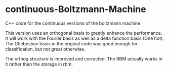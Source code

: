 # continuous-Boltzmann-Machine
C++ code for the continuous versions of the boltzmann machine

This version uses an orthogonal basis to greatly enhance the performance.   It will work with the Fourier basis as well as a delta function basis (One hot).  The Chebeshev basis in the original code was good enough for classification, but not great otherwise. 

The orthog structure is improved and corrected. The RBM actually works in it rather than the storage in rbm.  

